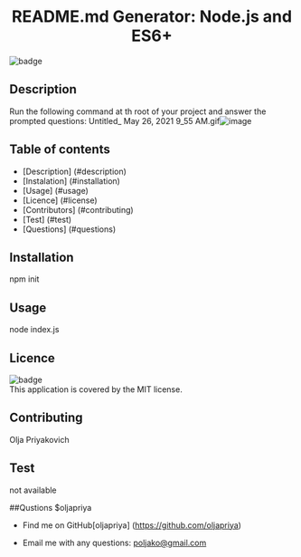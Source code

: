 
  <h1 align="center">README.md Generator: Node.js and ES6+</h1>

  ![badge](https://img.shields.io/badge/license-MIT-green)
  


  ## Description 
  Run the following command at th root of your project and answer the prompted questions:
  Untitled_ May 26, 2021 9_55 AM.gif![image](https://user-images.githubusercontent.com/79331882/119675505-191a3e00-be0b-11eb-9044-e00b9c48e788.png)


  ## Table of contents
  - [Description] (#description)
  - [Instalation] (#installation)
  - [Usage] (#usage)
  - [Licence] (#license)
  - [Contributors] (#contributing)
  - [Test] (#test)
  - [Questions] (#questions)
  

  ## Installation
  npm init

  ## Usage 
  node index.js

  ## Licence
  ![badge](https://img.shields.io/badge/license-MIT-green)<br/>
  This application is covered by the MIT license.

  ## Contributing
  Olja Priyakovich

  ## Test
  not available

  ##Qustions
  $oljapriya
  - Find me on GitHub[oljapriya] (https://github.com/oljapriya)<br/>

  - Email me with any questions: poljako@gmail.com
  
 

  
